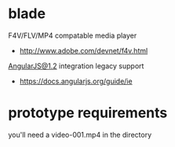 blade
=====

F4V/FLV/MP4 compatable media player

  * http://www.adobe.com/devnet/f4v.html

AngularJS@1.2 integration legacy support

  * https://docs.angularjs.org/guide/ie

prototype requirements
=====

you'll need a video-001.mp4 in the directory
